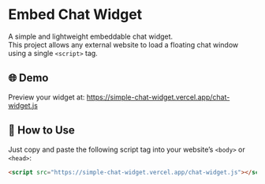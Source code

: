 # Embed Chat Widget

A simple and lightweight embeddable chat widget.  
This project allows any external website to load a floating chat window using a single `<script>` tag.

## 🌐 Demo

Preview your widget at:
https://simple-chat-widget.vercel.app/chat-widget.js


## 🚀 How to Use

Just copy and paste the following script tag into your website’s `<body>` or `<head>`:

```html
<script src="https://simple-chat-widget.vercel.app/chat-widget.js"></script>
